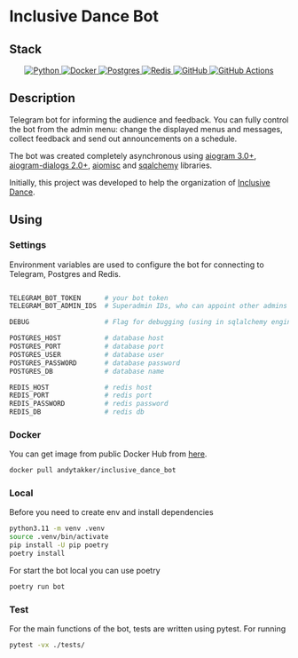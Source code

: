 # Inclusive Dance Bot

## Stack

<a href="https://github.com/Ileriayo/markdown-badges">
  <p align="center">
    <img alt="Python" src="https://img.shields.io/badge/python-3670A0?style=for-the-badge&logo=python&logoColor=ffdd54"/>
    <img alt="Docker" src="https://img.shields.io/badge/docker-%230db7ed.svg?style=for-the-badge&logo=docker&logoColor=white"/>
    <img alt="Postgres" src="https://img.shields.io/badge/postgres-%23316192.svg?style=for-the-badge&logo=postgresql&logoColor=white"/>
    <img alt="Redis" src="https://img.shields.io/badge/redis-%23DD0031.svg?style=for-the-badge&logo=redis&logoColor=white"/>
    <img alt="GitHub" src="https://img.shields.io/badge/github-%23121011.svg?style=for-the-badge&logo=github&logoColor=white"/>
    <img alt="GitHub Actions" src="https://img.shields.io/badge/githubactions-%232671E5.svg?style=for-the-badge&logo=githubactions&logoColor=white"/>
  </p>
</a>

## Description

Telegram bot for informing the audience and feedback. You can fully control the bot from the admin menu: change the displayed menus and messages, collect feedback and send out announcements on a schedule.

The bot was created completely asynchronous using [aiogram 3.0+](https://aiogram.dev/), [aiogram-dialogs 2.0+](https://aiogram-dialog.readthedocs.io/en/2.0.0/), [aiomisc](https://aiomisc.readthedocs.io/) and [sqalchemy](https://www.sqlalchemy.org/) libraries.

Initially, this project was developed to help the organization of [Inclusive Dance](https://inclusive-dance.ru/).

## Using

### Settings

Environment variables are used to configure the bot for connecting to Telegram, Postgres and Redis.

```bash

TELEGRAM_BOT_TOKEN      # your bot token
TELEGRAM_BOT_ADMIN_IDS  # Superadmin IDs, who can appoint other admins

DEBUG                   # Flag for debugging (using in sqlalchemy engine for echo)

POSTGRES_HOST           # database host
POSTGRES_PORT           # database port
POSTGRES_USER           # database user
POSTGRES_PASSWORD       # database password
POSTGRES_DB             # database name

REDIS_HOST              # redis host
REDIS_PORT              # redis port
REDIS_PASSWORD          # redis password
REDIS_DB                # redis db
```

### Docker

You can get image from public Docker Hub from [here](https://hub.docker.com/r/andytakker/inclusive_dance_bot).

```bash
docker pull andytakker/inclusive_dance_bot
```

### Local

Before you need to create env and install dependencies

```bash
python3.11 -m venv .venv
source .venv/bin/activate
pip install -U pip poetry
poetry install
```

For start the bot local you can use poetry

```bash
poetry run bot
```

### Test

For the main functions of the bot, tests are written using pytest. For running

```bash
pytest -vx ./tests/
```
